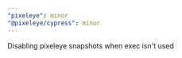 ```yaml
---
"pixeleye": minor
"@pixeleye/cypress": minor
---
```


Disabling pixeleye snapshots when exec isn't used
